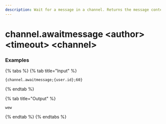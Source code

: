 ```yaml
---
description: Wait for a message in a channel. Returns the message content. Author is a user ID, when set only accept messages from that user. Timeout is, in seconds, how long to wait before giving up if no messages are sent. Defaults to 30s.
---
```


# channel.awaitmessage \<author\> \<timeout\> \<channel\>

### Examples

{% tabs %}
{% tab title="Input" %}

```text
{channel.awaitmessage;{user.id};60}
```

{% endtab %}

{% tab title="Output" %}

```text
wew
```

{% endtab %}
{% endtabs %}
